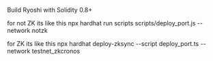Build Ryoshi with Solidity 0.8+

for not ZK its like this
npx hardhat run scripts scripts/deploy_port.js --network notzk

for ZK its like this
npx hardhat deploy-zksync --script deploy_port.ts --network testnet_zkcronos